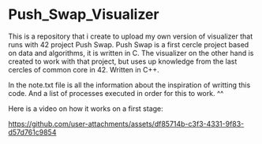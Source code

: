 # Push_Swap_Visualizer
This is a repository that i create to upload my own version of visualizer that runs with 42 project Push Swap. Push Swap is a first cercle project based on data and algorithms, it is written in C. The visualizer on the other hand is created to work with that project, but uses up knowledge from the last cercles of common core in 42. Written in C++. 

In the note.txt file is all the information about the inspiration of writting this code. And a list of processes executed in order for this to work. ^^

Here is a video on how it works on a first stage:


https://github.com/user-attachments/assets/df85714b-c3f3-4331-9f83-d57d761c9854

